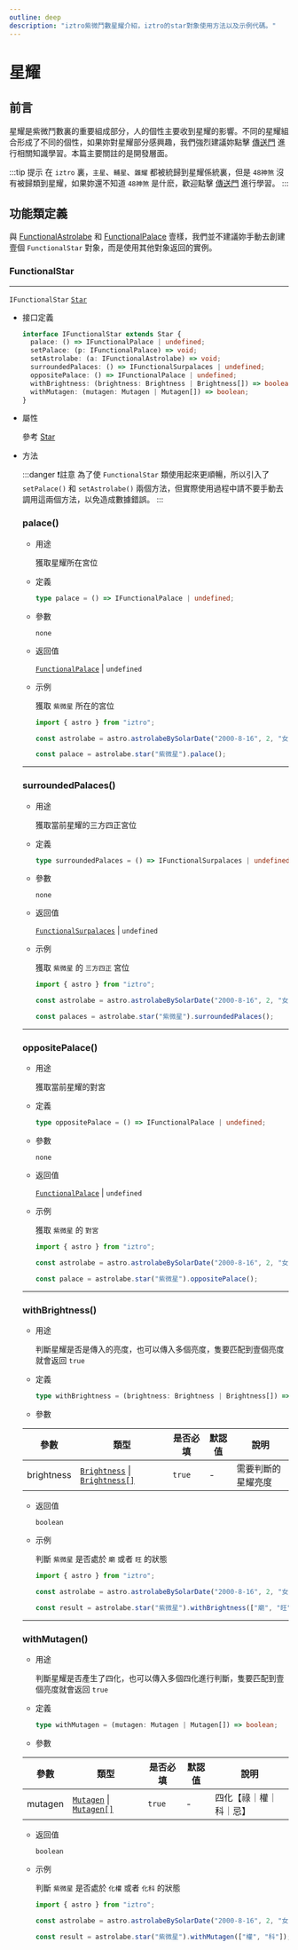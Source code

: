 ```yaml
---
outline: deep
description: "iztro紫微鬥數星耀介紹，iztro的star對象使用方法以及示例代碼。"
---
```


# 星耀

## 前言

星耀是紫微鬥數裏的重要組成部分，人的個性主要收到星耀的影響。不同的星耀組合形成了不同的個性，如果妳對星耀部分感興趣，我們強烈建議妳點擊 [傳送門](/learn/star.md) 進行相關知識學習。本篇主要關註的是開發層面。

:::tip 提示
在 `iztro` 裏，`主星`、`輔星`、`雜耀` 都被統歸到星耀係統裏，但是 `48神煞` 沒有被歸類到星耀，如果妳還不知道 `48神煞` 是什麽，歡迎點擊 [傳送門](/learn/dec-star.md) 進行學習。
:::

## 功能類定義

與 [FunctionalAstrolabe](./astrolabe.md#functionalastrolabe) 和 [FunctionalPalace](./palace.md#functionalpalace) 壹樣，我們並不建議妳手動去創建壹個 `FunctionalStar` 對象，而是使用其他對象返回的實例。

### FunctionalStar <Badge type="warning" text="^1.2.0" />

---

<Badge type="tip" text="implements" /> `IFunctionalStar` <Badge type="tip" text="extends" /> [`Star`](/type-definition.md#star)

- 接口定義

  ```ts
  interface IFunctionalStar extends Star {
    palace: () => IFunctionalPalace | undefined;
    setPalace: (p: IFunctionalPalace) => void;
    setAstrolabe: (a: IFunctionalAstrolabe) => void;
    surroundedPalaces: () => IFunctionalSurpalaces | undefined;
    oppositePalace: () => IFunctionalPalace | undefined;
    withBrightness: (brightness: Brightness | Brightness[]) => boolean;
    withMutagen: (mutagen: Mutagen | Mutagen[]) => boolean;
  }
  ```

- 屬性
  
  參考 [Star](/type-definition.md#star)

- 方法

  :::danger ❗️註意
  為了使 `FunctionalStar` 類使用起來更順暢，所以引入了 `setPalace()` 和 `setAstrolabe()` 兩個方法，但實際使用過程中請不要手動去調用這兩個方法，以免造成數據錯誤。
  :::

  ### palace()

  - 用途

    獲取星耀所在宮位

  - 定義

    ```ts
    type palace = () => IFunctionalPalace | undefined;
    ```

  - 參數

    `none`

  - 返回值

    [`FunctionalPalace`](palace.md#functionalpalace) | `undefined`
  
  - 示例

    獲取 `紫微星` 所在的宮位

    ```ts
    import { astro } from "iztro";

    const astrolabe = astro.astrolabeBySolarDate("2000-8-16", 2, "女", true, "zh-CN");

    const palace = astrolabe.star("紫微星").palace();
    ```

  ***

  ### surroundedPalaces()

  - 用途

    獲取當前星耀的三方四正宮位

  - 定義

    ```ts
    type surroundedPalaces = () => IFunctionalSurpalaces | undefined;
    ```

  - 參數

    `none`

  - 返回值

    [`FunctionalSurpalaces`](palace.md#functionalsurpalaces) | `undefined`
  
  - 示例

    獲取 `紫微星` 的 `三方四正` 宮位

    ```ts
    import { astro } from "iztro";

    const astrolabe = astro.astrolabeBySolarDate("2000-8-16", 2, "女", true, "zh-CN");

    const palaces = astrolabe.star("紫微星").surroundedPalaces();
    ```

  ***

  ### oppositePalace()

  - 用途

    獲取當前星耀的對宮

  - 定義

    ```ts
    type oppositePalace = () => IFunctionalPalace | undefined;
    ```

  - 參數

    `none`

  - 返回值

    [`FunctionalPalace`](palace.md#functionalpalace) | `undefined`
  
  - 示例

    獲取 `紫微星` 的 `對宮`

    ```ts
    import { astro } from "iztro";

    const astrolabe = astro.astrolabeBySolarDate("2000-8-16", 2, "女", true, "zh-CN");

    const palace = astrolabe.star("紫微星").oppositePalace();
    ```

  ***

  ### withBrightness()

  - 用途

    判斷星耀是否是傳入的亮度，也可以傳入多個亮度，隻要匹配到壹個亮度就會返回 `true`

  - 定義

    ```ts
    type withBrightness = (brightness: Brightness | Brightness[]) => boolean;
    ```

  - 參數

  
   | 參數        | 類型                                      | 是否必填 | 默認值 | 說明                 |
   | ----------- | --------------------------------------- | -------- | ------ | -------------------- |
   | brightness |  [ `Brightness`](/type-definition.md#brightness) \| [`Brightness[]`]((/type-definition.md#brightness)) | `true`   | -      | 需要判斷的星耀亮度  |

  - 返回值

    `boolean`
  
  - 示例

    判斷 `紫微星` 是否處於 `廟` 或者 `旺` 的狀態

    ```ts
    import { astro } from "iztro";

    const astrolabe = astro.astrolabeBySolarDate("2000-8-16", 2, "女", true, "zh-CN");

    const result = astrolabe.star("紫微星").withBrightness(["廟", "旺"]);
    ```

  ***

  ### withMutagen()

  - 用途

    判斷星耀是否產生了四化，也可以傳入多個四化進行判斷，隻要匹配到壹個亮度就會返回 `true`

  - 定義

    ```ts
    type withMutagen = (mutagen: Mutagen | Mutagen[]) => boolean;
    ```

  - 參數

  
   | 參數        | 類型                                      | 是否必填 | 默認值 | 說明                 |
   | ----------- | --------------------------------------- | -------- | ------ | -------------------- |
   | mutagen |  [ `Mutagen`](/type-definition.md#mutagen) \| [`Mutagen[]`]((/type-definition.md#mutagen)) | `true`   | -      | 四化【祿｜權｜科｜忌】  |

  - 返回值

    `boolean`
  
  - 示例

    判斷 `紫微星` 是否處於 `化權` 或者 `化科` 的狀態

    ```ts
    import { astro } from "iztro";

    const astrolabe = astro.astrolabeBySolarDate("2000-8-16", 2, "女", true, "zh-CN");

    const result = astrolabe.star("紫微星").withMutagen(["權", "科"]);
    ```
